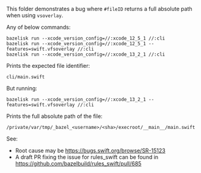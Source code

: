 This folder demonstrates a bug where `#fileID` returns a full absolute path when using `vsoverlay`.

Any of below commands:

```
bazelisk run --xcode_version_config=//:xcode_12_5_1 //:cli
bazelisk run --xcode_version_config=//:xcode_12_5_1 --features=swift.vfsoverlay //:cli
bazelisk run --xcode_version_config=//:xcode_13_2_1 //:cli
```

Prints the expected file identifier:

```
cli/main.swift
```

But running:

```
bazelisk run --xcode_version_config=//:xcode_13_2_1 --features=swift.vfsoverlay //:cli
```

Prints the full absolute path of the file:

```
/private/var/tmp/_bazel_<username>/<sha>/execroot/__main__/main.swift
```

See:
* Root cause may be https://bugs.swift.org/browse/SR-15123
* A draft PR fixing the issue for rules_swift can be found in https://github.com/bazelbuild/rules_swift/pull/685
